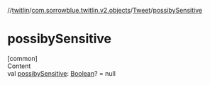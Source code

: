 //[twitlin](../../index.md)/[com.sorrowblue.twitlin.v2.objects](../index.md)/[Tweet](index.md)/[possibySensitive](possiby-sensitive.md)



# possibySensitive  
[common]  
Content  
val [possibySensitive](possiby-sensitive.md): [Boolean](https://kotlinlang.org/api/latest/jvm/stdlib/kotlin/-boolean/index.html)? = null  



